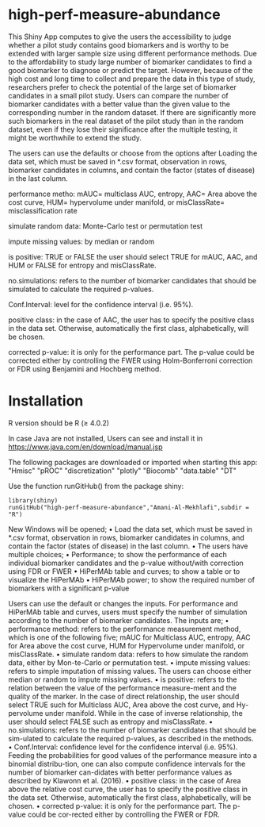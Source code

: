 # high-perf-measure-abundance

This Shiny App computes to give the users the accessibility to judge whether a pilot study contains good biomarkers and is worthy to be extended with larger sample size using different performance methods. 
Due to the affordability to study large number of biomarker candidates to find a good biomarker to diagnose or predict the target. However, because of the high cost and long time to collect and prepare the data in this type of study, researchers prefer to check the potential of the large set of biomarker candidates in a small pilot study. Users can compare the number of biomarker candidates with a better value than the given value to the corresponding number in the random dataset. If there are significantly more such biomarkers in the real dataset of the pilot study than in the random dataset, even if they lose their significance after the multiple testing, it might be worthwhile to extend the study. 


The users can use the defaults or choose from the options after Loading the data set, which must be saved in *.csv format, observation in rows, biomarker candidates in columns,  and contain the factor (states of disease) in the last column. 

performance metho: mAUC= multiclass AUC, entropy, AAC= Area above the cost curve, HUM= hypervolume under manifold, or misClassRate= misclassification rate 

simulate random data: Monte-Carlo test or permutation test

impute missing values: by median or random 

is positive: TRUE or FALSE the user should select TRUE for mAUC, AAC, and HUM or FALSE for entropy and misClassRate.


no.simulations: refers to the number of biomarker candidates that should be simulated to calculate the required p-values.

Conf.Interval: level for the confidence interval (i.e. 95%). 

positive class: in the case of AAC, the user has to specify the positive class in the data set. Otherwise, automatically the first class, alphabetically, will be chosen.

corrected p-value: it is only for the performance part. The p-value could be corrected either by controlling the FWER using Holm-Bonferroni correction or FDR using Benjamini and Hochberg method.




# Installation

R version should be R (≥ 4.0.2) 

In case Java are not installed, Users can see and install it in https://www.java.com/en/download/manual.jsp 

The following packages are downloaded or imported when starting this app:
"Hmisc"
"pROC"
"discretization"
"plotly"
"Biocomb"
"data.table"
"DT"

Use the function runGitHub() from the package shiny:

	library(shiny)
	runGitHub("high-perf-measure-abundance","Amani-Al-Mekhlafi",subdir = "R")

New Windows will be opened; 
•	Load the data set, which must be saved in *.csv format, observation in rows, biomarker candidates in columns, and contain the factor (states of disease) in the last column. 
•	The users have multiple choices;
•	Performance; to show the performance of each individual biomarker candidates and the p-value without/with correction using FDR or FWER
•	HiPerMAb table and curves; to show a table or to visualize the HiPerMAb
•	HiPerMAb power; to show the required number of biomarkers with a significant p-value

Users can use the default or changes the inputs. For performance and HiPerMAb table and curves, users must specify the number of simulation according to the number of biomarker candidates. The inputs are;
•	performance method: refers to the performance measurement method, which is one of the following five; mAUC for Multiclass AUC, entropy, AAC for Area above           the cost curve, HUM for Hypervolume under manifold, or misClassRate.
•	simulate random data: refers to how simulate the random data, either by Mon-te-Carlo or permutation test.
•	impute missing values: refers to simple imputation of missing values. The users can choose either median or random to impute missing values. 
•	is positive: refers to the relation between the value of the performance measure-ment and the quality of the marker. In the case of direct relationship, the         user should select TRUE such for Multiclass AUC, Area above the cost curve, and Hy-pervolume under manifold.  While in the case of inverse relationship, the         user should select FALSE such as entropy and misClassRate.
•	no.simulations: refers to the number of biomarker candidates that should be sim-ulated to calculate the required p-values, as described in the methods.
•	Conf.Interval: confidence level for the confidence interval (i.e. 95%). Feeding the probabilities for good values of the performance measure into a binomial         distribu-tion, one can also compute confidence intervals for the number of biomarker can-didates with better performance values as described by Klawonn et           al. (2016). 
•	positive class: in the case of Area above the relative cost curve, the user has to specify the positive class in the data set. Otherwise, automatically the         first class, alphabetically, will be chosen.
•	corrected p-value: it is only for the performance part. The p-value could be cor-rected either by controlling the FWER or FDR.

